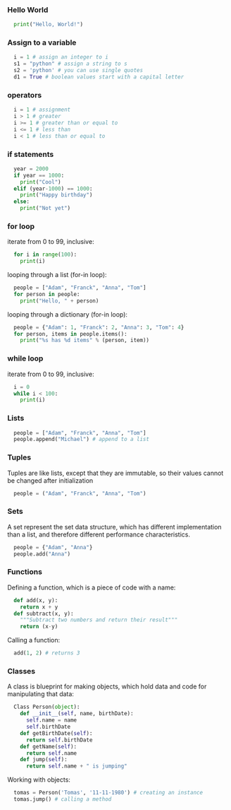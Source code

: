 
### Hello World ###

~~~python
  print("Hello, World!")
~~~

### Assign to a variable ###

~~~python
  i = 1 # assign an integer to i
  s1 = "python" # assign a string to s
  s2 = 'python' # you can use single quotes
  d1 = True # boolean values start with a capital letter
~~~


### operators ###

~~~python
  i = 1 # assignment
  i > 1 # greater
  i >= 1 # greater than or equal to
  i <= 1 # less than
  i < 1 # less than or equal to
~~~


### if statements ###

~~~python
  year = 2000
  if year == 1000:
    print("Cool")
  elif (year-1000) == 1000:
    print("Happy birthday")
  else:
    print("Not yet")
~~~


### for loop ###

iterate from 0 to 99, inclusive:
~~~python
  for i in range(100):
    print(i)
~~~

looping through a list (for-in loop):
~~~python
  people = ["Adam", "Franck", "Anna", "Tom"]
  for person in people:
    print("Hello, " + person)
~~~

looping through a dictionary (for-in loop):
~~~python
  people = {"Adam": 1, "Franck": 2, "Anna": 3, "Tom": 4}
  for person, items in people.items():
    print("%s has %d items" % (person, item))
~~~


### while loop ###

iterate from 0 to 99, inclusive:
~~~python
  i = 0
  while i < 100:
    print(i)
~~~

### Lists ###

~~~python
  people = ["Adam", "Franck", "Anna", "Tom"]
  people.append("Michael") # append to a list
~~~


### Tuples ###
Tuples are like lists, except that they are immutable, so their values cannot be changed after initialization
~~~python
  people = ("Adam", "Franck", "Anna", "Tom")
~~~


### Sets ###
A set represent the set data structure, which has 
different implementation than a list, and therefore
different performance characteristics.

~~~python
  people = {"Adam", "Anna"}
  people.add("Anna")
~~~

### Functions ###

Defining a function, which is a piece of code 
with a name:
~~~python
  def add(x, y):
    return x + y
  def subtract(x, y):
    """Subtract two numbers and return their result"""
    return (x-y)
~~~

Calling a function:

~~~python
  add(1, 2) # returns 3
~~~


### Classes ###
A class is blueprint for making objects, which hold
data and code for manipulating that data:

~~~python
  Class Person(object):
    def __init__(self, name, birthDate):
      self.name = name
      self.birthDate
    def getBirthDate(self):
      return self.birthDate
    def getName(self):
      return self.name
    def jump(self):
      return self.name + " is jumping"
~~~

Working with objects:

~~~python
  tomas = Person('Tomas', '11-11-1980') # creating an instance
  tomas.jump() # calling a method
~~~



